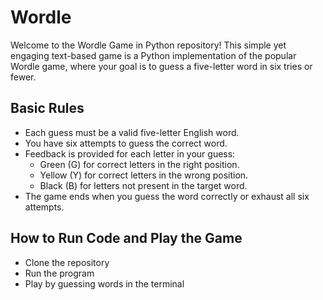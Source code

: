 # Wordle
Welcome to the Wordle Game in Python repository! This simple yet engaging text-based game is a Python implementation of the popular Wordle game, where your goal is to guess a five-letter word in six tries or fewer.

## Basic Rules
- Each guess must be a valid five-letter English word.
- You have six attempts to guess the correct word.
- Feedback is provided for each letter in your guess:
  - Green (G) for correct letters in the right position.
  - Yellow (Y) for correct letters in the wrong position.
  - Black (B) for letters not present in the target word.
- The game ends when you guess the word correctly or exhaust all six attempts.

## How to Run Code and Play the Game
- Clone the repository
- Run the program
- Play by guessing words in the terminal
